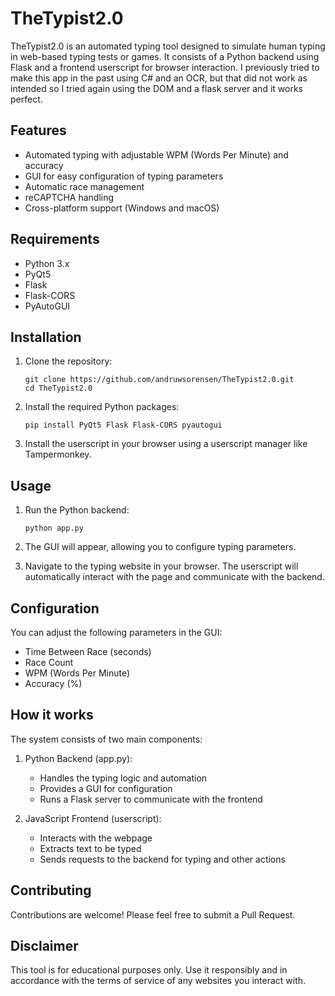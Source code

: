 # TheTypist2.0

TheTypist2.0 is an automated typing tool designed to simulate human typing in web-based typing tests or games. It consists of a Python backend using Flask and a frontend userscript for browser interaction. I previously tried to make this app in the past using C# and an OCR, but that did not work as intended so I tried again using the DOM and a flask server and it works perfect.

## Features

- Automated typing with adjustable WPM (Words Per Minute) and accuracy
- GUI for easy configuration of typing parameters
- Automatic race management
- reCAPTCHA handling
- Cross-platform support (Windows and macOS)

## Requirements

- Python 3.x
- PyQt5
- Flask
- Flask-CORS
- PyAutoGUI

## Installation

1. Clone the repository:
   ```
   git clone https://github.com/andruwsorensen/TheTypist2.0.git
   cd TheTypist2.0
   ```

2. Install the required Python packages:
   ```
   pip install PyQt5 Flask Flask-CORS pyautogui
   ```

3. Install the userscript in your browser using a userscript manager like Tampermonkey.

## Usage

1. Run the Python backend:
   ```
   python app.py
   ```

2. The GUI will appear, allowing you to configure typing parameters.

3. Navigate to the typing website in your browser. The userscript will automatically interact with the page and communicate with the backend.

## Configuration

You can adjust the following parameters in the GUI:

- Time Between Race (seconds)
- Race Count
- WPM (Words Per Minute)
- Accuracy (%)

## How it works

The system consists of two main components:

1. Python Backend (app.py):
   - Handles the typing logic and automation
   - Provides a GUI for configuration
   - Runs a Flask server to communicate with the frontend

2. JavaScript Frontend (userscript):
   - Interacts with the webpage
   - Extracts text to be typed
   - Sends requests to the backend for typing and other actions

## Contributing

Contributions are welcome! Please feel free to submit a Pull Request.


## Disclaimer

This tool is for educational purposes only. Use it responsibly and in accordance with the terms of service of any websites you interact with.
